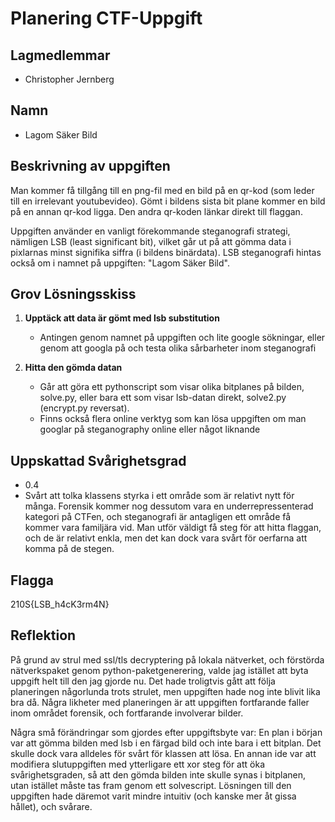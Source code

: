 # Planering CTF-Uppgift

## Lagmedlemmar

- Christopher Jernberg

## Namn

- Lagom Säker Bild

## Beskrivning av uppgiften

Man kommer få tillgång till en png-fil med en bild på en qr-kod (som leder till en irrelevant youtubevideo). Gömt i bildens sista bit plane kommer en bild på en annan qr-kod ligga. Den andra qr-koden länkar direkt till flaggan. 

Uppgiften använder en vanligt förekommande steganografi strategi, nämligen LSB (least significant bit), vilket går ut på att gömma data i pixlarnas minst signifika siffra (i bildens binärdata). LSB steganografi hintas också om i namnet på uppgiften: "Lagom Säker Bild".

## Grov Lösningsskiss

1. **Upptäck att data är gömt med lsb substitution**
   - Antingen genom namnet på uppgiften och lite google sökningar, eller genom att googla på och testa olika  sårbarheter inom steganografi

2. **Hitta den gömda datan**
   - Går att göra ett pythonscript som visar olika bitplanes på bilden, solve.py, eller bara ett som visar lsb-datan direkt, solve2.py (encrypt.py reversat).
   - Finns också flera online verktyg som kan lösa uppgiften om man googlar på steganography online eller något liknande
   

## Uppskattad Svårighetsgrad

- 0.4
- Svårt att tolka klassens styrka i ett område som är relativt nytt för många. Forensik kommer nog dessutom vara en underrepressenterad kategori på CTFen, och steganografi är antagligen ett område få kommer vara familjära vid. Man utför väldigt få steg för att hitta flaggan, och de är relativt enkla, men det kan dock vara svårt för oerfarna att komma på de stegen.

## Flagga

210S{LSB_h4cK3rm4N}

## Reflektion

På grund av strul med ssl/tls decryptering på lokala nätverket, och förstörda nätverkspaket genom python-paketgenerering, valde jag istället att byta uppgift helt till den jag gjorde nu. Det hade troligtvis gått att följa planeringen någorlunda trots strulet, men uppgiften hade nog inte blivit lika bra då. Några likheter med planeringen är att uppgiften fortfarande faller inom området forensik, och fortfarande involverar bilder. 

Några små förändringar som gjordes efter uppgiftsbyte var: 
En plan i början var att gömma bilden med lsb i en färgad bild och inte bara i ett bitplan. Det skulle dock vara alldeles för svårt för klassen att lösa.
En annan ide var att modifiera slutuppgiften med ytterligare ett xor steg för att öka svårighetsgraden, så att den gömda bilden inte skulle synas i bitplanen, utan istället måste tas fram genom ett solvescript. Lösningen till den uppgiften hade däremot varit mindre intuitiv (och kanske mer åt gissa hållet), och svårare.